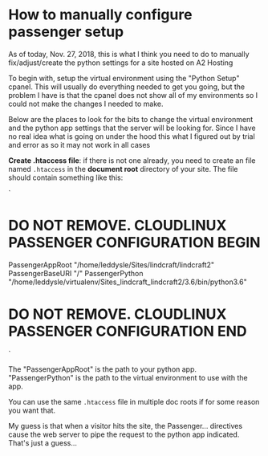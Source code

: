 # How to manually configure passenger setup

As of today, Nov. 27, 2018, this is what I think you need to do to manually fix/adjust/create the python settings 
for a site hosted on A2 Hosting

To begin with, setup the virtual environment using the  "Python Setup" cpanel. This will usually do everything needed to get you going, 
but the problem I have is that the cpanel does not show all of my environments so I could not make the changes I needed to make.

Below are the places to look for the bits to change the virtual environment and the python app settings that the server
will be looking for. Since I have no real idea what is going on under the hood this what I figured out by trial and error
as so it may not work in all cases

__Create .htaccess file__: if there is not one already, you need to create an file named `.htaccess` in the **document root** 
directory of your site. The file should contain something like this:

`
# DO NOT REMOVE. CLOUDLINUX PASSENGER CONFIGURATION BEGIN
PassengerAppRoot "/home/leddysle/Sites/lindcraft/lindcraft2"
PassengerBaseURI "/"
PassengerPython "/home/leddysle/virtualenv/Sites_lindcraft_lindcraft2/3.6/bin/python3.6"
# DO NOT REMOVE. CLOUDLINUX PASSENGER CONFIGURATION END

`

The "PassengerAppRoot" is the path to your python app. "PassengerPython" is the path to the virtual environment to use with
the app.

You can use the same `.htaccess` file in multiple doc roots if for some reason you want that.

My guess is that when a visitor hits the site, the Passenger... directives cause the web server to pipe the request to the 
python app indicated. That's just a guess...